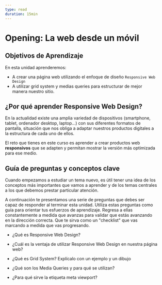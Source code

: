 ```yaml
---
type: read
duration: 15min
---
```


# Opening: La web desde un móvil

## Objetivos de Aprendizaje

En esta unidad aprenderemos:

- A crear una página web utilizando el enfoque de diseño `Responsive Web Design`
- A utilizar grid system y medias queries para
  estructurar de mejor manera nuestro sitio.

## ¿Por qué aprender Responsive Web Design?

En la actualidad existe una amplia variedad de dispositivos (smartphone,
tablet, ordenador desktop, laptop...) con sus diferentes formatos de pantalla,
situación que nos obliga a adaptar nuestros productos digitales a la estructura
de cada uno de ellos.

El reto que tienes en este curso es aprender a crear productos web
**responsivos** que se adapten y permitan mostrar la versión más optimizada
para ese medio.

## Guía de preguntas y conceptos clave

Cuando empezamos a estudiar un tema nuevo, es útil tener una idea de los
conceptos más importantes que vamos a aprender y de los temas centrales
a los que debemos prestar particular atención.

A continuación te presentamos una serie de preguntas que debes ser capaz de
responder al terminar esta unidad. Utiliza estas preguntas como guía para
orientar tus esfuerzos de aprendizaje. Regresa a ellas constantemente a
medida que avanzas para validar que estás avanzando en la dirección correcta.
Que te sirva como un "checklist" que vas marcando a medida que vas progresando.

- ¿Qué es Responsive Web Design?

- ¿Cuál es la ventaja de utilizar Responsive Web Design en nuestra página web?

- ¿Qué es Grid System? Explícalo con un ejemplo y un dibujo

- ¿Qué son los Media Queries y para qué se utilizan?

- ¿Para qué sirve la etiqueta meta viewport?
